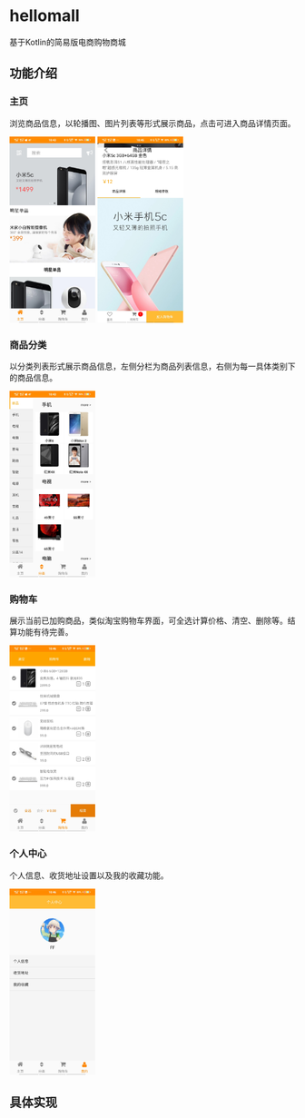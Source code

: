 # hellomall
基于Kotlin的简易版电商购物商城

## 功能介绍
### 主页
浏览商品信息，以轮播图、图片列表等形式展示商品，点击可进入商品详情页面。

<img src="https://github.com/zffla/hellomall/blob/main/index.jpg" alt="主页" width=30% align=center/>               <img src="https://github.com/zffla/hellomall/blob/main/detail.jpg" alt="商品详情" width=30% align=center/>

### 商品分类
以分类列表形式展示商品信息，左侧分栏为商品列表信息，右侧为每一具体类别下的商品信息。

<img src="https://github.com/zffla/hellomall/blob/main/sort.jpg" alt="商品分类" width=30% align=center/>

### 购物车
展示当前已加购商品，类似淘宝购物车界面，可全选计算价格、清空、删除等。结算功能有待完善。

<img src="https://github.com/zffla/hellomall/blob/main/shopping-cart.jpg" alt="购物车" width=30% align=center/>

### 个人中心
个人信息、收货地址设置以及我的收藏功能。

<img src="https://github.com/zffla/hellomall/blob/main/center.jpg" alt="个人中心" width=30% align=center/>

## 具体实现

